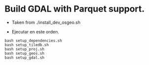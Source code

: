 # Build GDAL with Parquet support.

* Taken from ./install_dev_osgeo.sh

* Ejecutar en este orden.

```console
bash setup_dependencies.sh
bash setup_tiledb.sh
bash setup_proj.sh
bash setup_geos.sh
bash setup_gdal.sh
```
